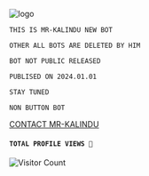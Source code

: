 </a>

![logo](https://i.ibb.co/0Xzsqf1/In-Shot-20220218-194616984.jpg)


</a>

`THIS IS MR-KALINDU NEW BOT`

`OTHER ALL BOTS ARE DELETED BY HIM`

`BOT NOT PUBLIC RELEASED`

`PUBLISED ON 2024.01.01`

`STAY TUNED`

`NON BUTTON BOT`

<a href="https://Wa.me/+94758179948">CONTACT MR-KALINDU </a>
   </a> 

   
  #### ```TOTAL PROFILE VIEWS 🧚```
![Visitor Count](https://profile-counter.glitch.me/MR-KALINDU/count.svg)
